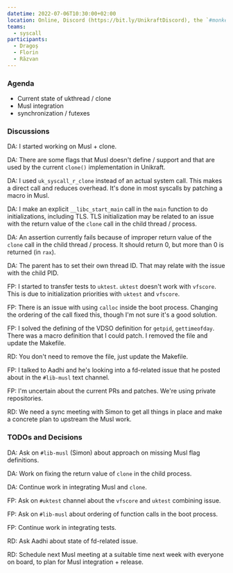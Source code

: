 ```yaml
---
datetime: 2022-07-06T10:30:00+02:00
location: Online, Discord (https://bit.ly/UnikraftDiscord), the `#monkey-business` voice channel
teams:
  - syscall
participants:
  - Dragoș
  - Florin
  - Răzvan
---
```


### Agenda

* Current state of ukthread / clone
* Musl integration
* synchronization / futexes

### Discussions

DA: I started working on Musl + clone.

DA: There are some flags that Musl doesn't define / support and that are used by the current `clone()` implementation in Unikraft.

DA: I used `uk_syscall_r_clone` instead of an actual system call.
This makes a direct call and reduces overhead.
It's done in most syscalls by patching a macro in Musl.

DA: I make an explicit `__libc_start_main` call in the `main` function to do initializations, including TLS.
TLS initialization may be related to an issue with the return value of the `clone` call in the child thread / process.

DA: An assertion currently fails because of improper return value of the `clone` call in the child thread / process.
It should return 0, but more than 0 is returned (in `rax`).

DA: The parent has to set their own thread ID.
That may relate with the issue with the child PID.

FP: I started to transfer tests to `uktest`.
`uktest` doesn't work with `vfscore`.
This is due to initialization priorities with `uktest` and `vfscore`.

FP: There is an issue with using `calloc` inside the boot process.
Changing the ordering of the call fixed this, though I'm not sure it's a good solution.

FP: I solved the defining of the VDSO definition for `getpid`, `gettimeofday`.
There was a macro definition that I could patch.
I removed the file and update the Makefile.

RD: You don't need to remove the file, just update the Makefile.

FP: I talked to Aadhi and he's looking into a fd-related issue that he posted about in the `#lib-musl` text channel.

FP: I'm uncertain about the current PRs and patches.
We're using private repositories.

RD: We need a sync meeting with Simon to get all things in place and make a concrete plan to upstream the Musl work.

### TODOs and Decisions

DA: Ask on `#lib-musl` (Simon) about approach on missing Musl flag definitions.

DA: Work on fixing the return value of `clone` in the child process.

DA: Continue work in integrating Musl and `clone`.

FP: Ask on `#uktest` channel about the `vfscore` and `uktest` combining issue.

FP: Ask on `#lib-musl` about ordering of function calls in the boot process.

FP: Continue work in integrating tests.

RD: Ask Aadhi about state of fd-related issue.

RD: Schedule next Musl meeting at a suitable time next week with everyone on board, to plan for Musl integration + release.
